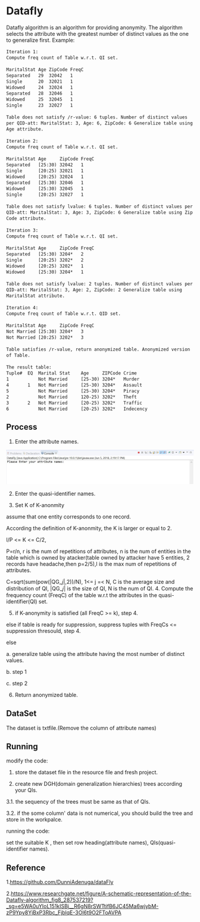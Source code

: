 Datafly
====
Datafly algorithm is an algorithm for providing anonymity. The algorithm selects the attribute with the greatest number of distinct
values as the one to generalize first. 
Example: 
    
    Iteration 1:
    Compute freq count of Table w.r.t. QI set.

    MaritalStat Age ZipCode FreqC
    Separated   29  32042   1
    Single      20  32021   1
    Widowed     24  32024   1
    Separated   28  32046   1
    Widowed     25  32045   1
    Single      23  32027   1

    Table does not satisfy /r-value: 6 tuples. Number of distinct values per QID-att: MaritalStat: 3, Age: 6, ZipCode: 6 Generalize table using Age attribute.

    Iteration 2:
    Compute freq count of Table w.r.t. QI set.
            
    MaritalStat Age     ZipCode FreqC
    Separated   [25:30) 32042   1
    Single      [20:25) 32021   1
    Widowed     [20:25) 32024   1
    Separated   [25:30) 32046   1
    Widowed     [25:30) 32045   1
    Single      [20:25) 32027   1

    Table does not satisfy lvalue: 6 tuples. Number of distinct values per QID-att: MaritalStat: 3, Age: 3, ZipCode: 6 Generalize table using Zip Code attribute.

    Iteration 3:
    Compute freq count of Table w.r.t. QI set.
            
    MaritalStat Age     ZipCode FreqC
    Separated   [25:30) 3204*   2
    Single      [20:25) 3202*   2
    Widowed     [20:25) 3202*   1
    Widowed     [25:30) 3204*   1

    Table does not satisfy lvalue: 2 tuples. Number of distinct values per QID-att: MaritalStat: 3, Age: 2, ZipCode: 2 Generalize table using MaritalStat attribute.

    Iteration 4:
    Compute freq count of Table w.r.t. QID set.
            
    MaritalStat Age     ZipCode FreqC
    Not Married [25:30) 3204*   3
    Not Married [20:25) 3202*   3

    Table satisfies /r-value, return anonymized table. Anonymized version of Table.

    The result table:                   
    Tuple#  EQ  Marital Stat    Age     ZIPCode Crime
    1           Not Married     [25-30) 3204*   Murder
    4       1   Not Married     [25-30) 3204*   Assault
    5           Not Married     [25-30) 3204*   Piracy
    2           Not Married     120-25) 3202*   Theft
    3       2   Not Married     [20-25) 3202*   Traffic
    6           Not Married     [20-25) 3202*   Indecency


Process
----
1. Enter the attribute names.

![image](http://github.com/dongcheng12345/DataflyTest/raw/master/images/enterAttriNames.jpg)

2. Enter the quasi-identifier names.

3. Set K of K-anonmity

assume that one entity corresponds to one record.

According the definition of K-anonmity, the K is larger or equal to 2. 

   l/P <= K <= C/2,
   
P=r/n, r is the num of repetitions of attributes, n is the num of entities in the table which is owned by atacker(table owned by attacker have 5 entities, 2 records have headache,then p=2/5),l is the max num of repetitions of attributes.

C=sqrt(sum(pow(|QG_𝑗|,2))/N), 1<= j =< N, C is the average size and distribution of QI, |QG_𝑗| is the size of QI, N is the num of QI.
4. Compute the frequency count (FreqC) of the table w.r.t the attributes in the quasi-identifier(QI) set. 

5. if K-anonymity is satisfied (all FreqC \>= k), step 4.

else if table is ready for suppression, suppress tuples with FreqCs \<= suppression thresould, step 4. 
        
else  

  a. generalize table using the attribute having the most number of distinct values.
     
  b. step 1 
     
  c. step 2 
                
6. Return anonymized table.


DataSet
----
The dataset is txtfile.(Remove the column of attribute names)


Running
----
modify the code: 
   
   1. store the dataset file in the resource file and fresh project.
   
   3. create new DGH(domain generalization hierarchies) trees according your QIs. 
   
   3.1. the sequency of the trees must be same as that of QIs. 
   
   3.2. if the some column' data is not numerical, you should build the tree and store in the workpalce.
   
running the code:

   set the suitable K , then set row heading(attribute names), QIs(quasi-identifier names).
   

Reference
----
1.https://github.com/DunniAdenuga/dataFly

2.https://www.researchgate.net/figure/A-schematic-representation-of-the-Datafly-algorithm_fig8_287537219?_sg=e5WA0uYIoL151kISBj__R6gN8rSWTtifB6JC45Ma6wjybM-zP9Ypy8YjBxP3Rbc_FjblqE-3Ol6t9O2FToAVPA
